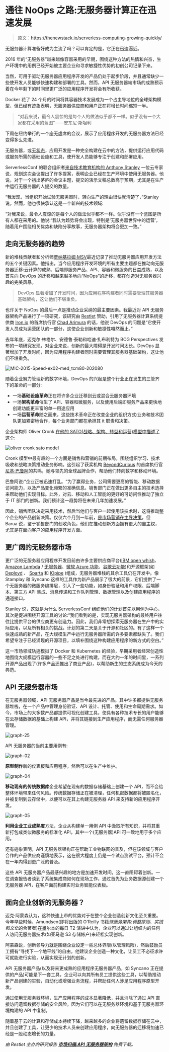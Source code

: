 # 通往 NoOps 之路:无服务器计算正在迅速发展

> 原文：<https://thenewstack.io/serverless-computing-growing-quickly/>

无服务器计算准备好成为主流了吗？可以肯定的是，它正在迅速逼近。

2016 年的“无服务器”越来越像容器采用的早期，围绕这种方法的热情和兴奋，生产环境中的用例已经开始被主要企业和寻求敏捷性优势的初创公司记录下来。

当然，可用于驱动无服务器应用程序开发的产品仍处于起步阶段，并且通常缺少一些使开发人员能够快速构建和部署的工具。然而，API 无服务器端市场的成熟预示着在今年剩下的时间里更广泛的应用程序开发将会有所收获。

Docker 花了 24 个月的时间将其容器技术发展成为一个占主导地位的全球架构模型，但已经有迹象表明，无服务器供应商和用户正在将增长时间缩短一半。

> “对我来说，最令人震惊的是每个人的做法似乎都不一样。似乎没有一个大家都在采用的蓝图”——安东尼·斯坦利

下周在纽约举行的一个座无虚席的会议，展示了应用程序开发的无服务器方法已经变得多么先进。

无服务器，或[无状态](https://thenewstack.io/year-ahead-stateless-computing/)，应用开发是一种完全构建在云中的方法，提供运行应用代码或服务所需的基础设施和工具，使开发人员能够专注于创建和部署应用。

ServerlessConf 的联合组织者[来自技术教育机构](https://www.linkedin.com/in/antstanley)[的 Anthony Stanley](https://acloud.guru/) 一位云专家说，规划这次会议提出了许多提案，表明企业已经在生产环境中使用无服务器。他说，对于一个初出茅庐的会议主题，提交的演示文稿总数高于预期，尤其是在生产中运行无服务器的人提交的数量。

“我发现，当组织开始试验无服务器时，转向生产的理由很快就清楚了，”Stanley 说。然而，他也很快承认这是一个新兴的技术领域:

“对我来说，最令人震惊的是每个人的做法似乎都不一样。似乎没有一个蓝图是所有人都在采用的。他说:“我认为趋势将会出现，特别是‘无服务器世界中的运营’，随着用户围绕相关优势和缺陷分享故事，无服务器架构将会更加一致。”

## 走向无服务器的趋势

新的堆栈贡献者和分析师[贾纳基拉姆·MSV](https://thenewstack.io/author/janakiram/)最近记录了推动无服务器应用开发方法的五个关键因素。他指出，当今应用程序开发环境的所有主要主题都在推动向无服务器迁移:云计算的成熟、后端即服务产品、API、容器和微服务的日益成熟，以及首先向 DevOps 的迁移和越来越多地向“NoOps”的迁移，都在创造对无服务器兴趣的完美风暴。

> DevOps 显著增加了开发时间，因为应用程序构建者同时需要管理其服务器基础架构，这让他们不堪重负。

也许关于 NoOps 的最后一点是推动企业采纳的最主要因素。我最近对 API 无服务器架构产品进行了一项研究，该研究由 [Restlet](http://restlet.com) 赞助，引用了无服务器计算系统提供商 [Iron.io](https://iron.io) 的首席执行官 [Chad Arimura](https://www.linkedin.com/in/chadarimura) 的话，他说 DevOps 的问题是“它使开发人员成为运营团队的一部分，这使企业创新和敏捷性嘎然而止。”

去年年底，迈克尔·林格尔、安德鲁·泰勒和哈迪·扎布利特为 BCG Perspectives 发布的一项研究发现，对企业来说，创新的最大障碍是开发时间太长。DevOps 显著增加了开发时间，因为应用程序构建者同时需要管理其服务器基础架构，这让他们不堪重负。

![MIC-2015-Speed-ex02-med_tcm80-202080](img/5effdb5b06cfafa8f10c687e45403694.png)

随着企业努力管理新的数字环境，DevOps 的兴起是整个行业正在发生的三管齐下的革命的一部分:

*   一场**基础设施革命**正在将许多企业迁移到云或混合云服务器环境
*   一场**架构革命**催生了 API、容器和微服务，以及使用后端即服务产品来更快地创建功能更丰富的单一用途应用
*   一场**运营革命**随之而来，这些技术革命正在改变企业的组织方式:业务和技术团队更加紧密地合作，每个业务部门都在承担其 it 职责和决策。

企业架构师 Oliver Cronk [在他的 SATO(战略、架构、转型和运营)模型中描述了这个](https://www.linkedin.com/pulse/simple-model-typical-organisation-oliver-cronk?trk=prof-post):

![oliver cronk sato model](img/9b448b70a7daa4d19be3822fc0d131aa.png)

Cronk 模型中最有趣的一个方面是销售和营销的前期布局，围绕组织学习、技术吸收和战略决策推动业务影响。这引起了获奖机构 [BeyondCurious](http://www.beyondcurious.com/) 的首席执行官[尼基·巴鲁阿](https://www.linkedin.com/in/nbarua)的共鸣，她与领先的全球品牌合作，帮助他们转向数字和移动环境。

巴鲁阿说:“企业正被迅速打乱。“为了赢得业务，公司需要更高的智能、移动数据访问能力，以及产品变化频繁的准确信息。销售部门正在做出更多自主的技术选择来帮助他们实现目标。此外，对云、移动和人工智能的更好的可访问性推动了独立于 IT 部门的创新。我们预计这一趋势将在未来几年加速发展。”

因此，销售团队决定采用技术，然后当他们与客户一起使用该技术时，这将推动整个企业的产品创新决策。仅仅六个月到一年前，[是市场营销在主导决策](https://thenewstack.io/fight-api-product-survival-rests-enterprise/)，但 Barua 说，鉴于销售部门的创收角色，他们在推动创新方面拥有更大的自主权，尤其是在面向客户的应用程序开发方面。

## 更广阔的无服务器市场

更广泛的无服务器应用程序开发目前由许多主要供应商平台([IBM open whish](https://thenewstack.io/ibm-launches-bluemix-openwhisk-event-driven-program-service/)、 [Amazon Lambda](https://thenewstack.io/aws-gets-serious-lambda-adds-python-cron-scheduling/) / [无服务器](https://thenewstack.io/serverless-offers-framework-aws-lambda/)、[微软 Azure 功能](https://thenewstack.io/microsoft-draws-line-sand-azure-functions/)、[谷歌云功能](https://thenewstack.io/google-cloud-functions-arrives-challenge-aws-lambda/))和开源框架(如 [Deployd](http://deployd.com/) 、 [Sparta](http://gosparta.io/) 和 [IOpipe](https://github.com/iopipe/iopipe) )组成，无服务器堆栈的其余工具仍在开发中。像 Stamplay 和 Syncano 这样的工具作为新产品展示了很大的前景，它们提供了一个无服务器的微服务编排层，引入了一些功能，如身份验证和用户权限、后端脚本、第三方 API 集成、消息传递和工作队列管理、数据管理以及创建应用程序的通道接口。

Stanley 说，这就是为什么 ServerlessConf 组织他们的计划首先以用例为中心，其次是促进围绕开源工具的讨论:“我们看到的是，实现无服务器架构的最终用户往往比提供平台的供应商更有创造力。因此，我们非常想探索无服务器在生产中的实际应用，以及所有相关的挑战。计划的第二天是关于开源和社区的。有了这样一个快速成熟的新产品，在大规模生产中运行无服务器所需的许多要素都缺失了。我们希望专注于已经涌现的开源项目，以填补围绕这种构建应用程序的新方式的空白。”

这一市场领域轨迹模拟了 Docker 和 Kubernetes 的经验，早期采用者经常创造性地围绕大规模运行容器的一些不足之处进行构建，而在大约一年的时间里，一系列开源产品出现了(许多产品还推出了商业产品)，以帮助新生的生态系统成为今天的典范。

## API 无服务器市场

在无服务器领域，API 无服务器产品是当今最先进的产品。其中许多都提供无服务器堆栈，在一个产品中管理身份验证、API 设计、托管、使用和生命周期需求。如今，市场上的大多数产品都提供可视化创建工具，使具有各种技术专长的用户能够在云存储数据的基础上构建 API，并将其链接到生产应用程序，而无需任何服务器管理。

![graph-25](img/69240d824f0bde8181155c7d493f6544.png)

API 无服务器的当前主要用例有:

![graph-02](img/51e3180d09dff8d628624e5551d85808.png)

**原型制作**新的仪表板和应用程序，然后可以在生产中维护。

![graph-04](img/2948b520524d934bc6e47772133d8f77.png)

**移动现有的传统数据库**企业希望在现有的数据存储基础上创建一个 API，而不会给整体环境带来任何风险。传统数据存储正在被清理，任何机密数据都将被匿名化，并被复制到云存储中，以便可以在其上构建无服务器 API 来支持新的应用程序开发。

![graph-05](img/2024f89fc7fabb37d0cf953bd0e05dee.png)

**利用企业工业成熟度**方法，企业从构建单一用例 API 中汲取所有知识，并将其重新打包成类似微服务的标准化 API，其中一个(无服务器)API 可一致地用于多个应用。

还有迹象表明，API 无服务器架构正在帮助工业物联网的普及，但在该领域与客户合作的产品供应商谨慎地表示，这在很大程度上仍是一个试点测试平台，预计不会在一年内得到更广泛的普及。

这些 API 无服务器产品最感兴趣的地方是加速开发时间，这一直阻碍着创新。一位调查报告者谈到了系统集成商如何在现场工作，通过首先为业务数据源创建一个无服务器 API，在客户面前构建实时业务智能仪表板。

## 面向企业创新的无服务器？

迈克·阿蒙森认为，这种快速上市的优势对于在整个企业创造创新文化至关重要。今年早些时候，Amundsen(即将出版的 O'Reilly 书籍*微服务架构:调整原则、实践和文化*的合著者)在墨尔本的每日 T2 演讲中认为，企业可以通过让组织内的任何人访问无服务器技术(如亚马逊 S3 存储帐户)来轻松实现创新。

阿蒙森说，创新领导力就是围绕企业设定一些总体界限(以管理风险)，然后鼓励员工拥有“寻找下一个地平线”的自由。他建议企业创造一种文化，让员工不必征求许可就能进行实验，从而实现无计划的创新。

API 无服务器产品(以及将来更成熟的应用程序无服务器产品，如 Syncano 正在提供的产品)可能是下一套工具，企业可以向其所有员工提供这些工具，以帮助推动新产品创建的实验，自动化或增强业务流程，并帮助任何人涉足应用程序原型开发。

通过使用无服务器环境，生产应用程序的成本显著降低，并且消除了通过 API 直接访问遗留数据存储的安全风险，因为它们可以在无服务器环境和基于无服务器环境构建的 API 中复制。

随着基于云的计算和存储成本持续下降，越来越多的企业将遗留数据存储在云中，并且创建了工具，让更少的技术人员来创建应用程序，向无服务器的迁移将加速已经是一股动态增长的力量。

*由 Restlet 主办的研究报告 [**市场扫描:API 无服务器架构**](http://mgboyd.com/api-serverless-architecture-market-scan/) 免费下载。*

<svg xmlns:xlink="http://www.w3.org/1999/xlink" viewBox="0 0 68 31" version="1.1"><title>Group</title> <desc>Created with Sketch.</desc></svg>